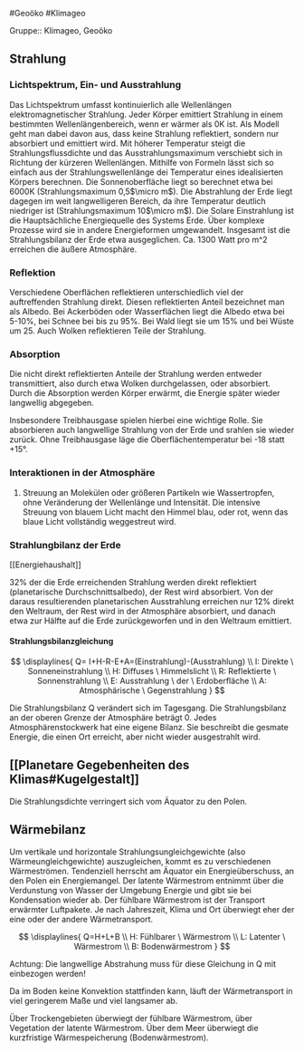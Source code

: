 #Geoöko #Klimageo

Gruppe:: Klimageo, Geoöko

## Strahlung

### Lichtspektrum, Ein- und Ausstrahlung

Das Lichtspektrum umfasst kontinuierlich alle Wellenlängen elektromagnetischer Strahlung. 
Jeder Körper emittiert Strahlung in einem bestimmten Wellenlängenbereich, wenn er wärmer als 0K ist. Als Modell geht man dabei davon aus, dass keine Strahlung reflektiert, sondern nur absorbiert und emittiert wird. Mit höherer Temperatur steigt die Strahlungsflussdichte und das Ausstrahlungsmaximum verschiebt sich in Richtung der kürzeren Wellenlängen. Mithilfe von Formeln lässt sich so einfach aus der Strahlungswellenlänge dei Temperatur eines idealisierten Körpers berechnen. 
Die Sonnenoberfläche liegt so berechnet etwa bei 6000K (Strahlungsmaximum 0,5$\micro m$).
Die Abstrahlung der Erde liegt dagegen im weit langwelligeren Bereich, da ihre Temperatur deutlich niedriger ist (Strahlungsmaximum 10$\micro m$).
Die Solare Einstrahlung ist die Hauptsächliche Energiequelle des Systems Erde. Über komplexe Prozesse wird sie in andere Energieformen umgewandelt. 
Insgesamt ist die Strahlungsbilanz der Erde etwa ausgeglichen. Ca. 1300 Watt pro m^2 erreichen die äußere Atmosphäre. 

### Reflektion

Verschiedene Oberflächen reflektieren unterschiedlich viel der auftreffenden Strahlung direkt. Diesen reflektierten Anteil bezeichnet man als Albedo. Bei Ackerböden oder Wasserflächen liegt die Albedo etwa bei 5-10%, bei Schnee bei bis zu 95%. Bei Wald liegt sie um 15% und bei Wüste um 25. Auch Wolken reflektieren Teile der Strahlung.

### Absorption

Die nicht direkt reflektierten Anteile der Strahlung werden entweder transmittiert, also durch etwa Wolken durchgelassen, oder absorbiert. Durch die Absorption werden Körper erwärmt, die Energie später wieder langwellig abgegeben. 

Insbesondere Treibhausgase spielen hierbei eine wichtige Rolle. Sie absorbieren auch langwellige Strahlung von der Erde und srahlen sie wieder zurück. Ohne Treibhausgase läge die Oberflächentemperatur bei -18 statt +15°.

### Interaktionen in der Atmosphäre

1. Streuung an Molekülen oder größeren Partikeln wie Wassertropfen, ohne Veränderung der Wellenlänge und Intensität. Die intensive Streuung von blauem Licht macht den Himmel blau, oder rot, wenn das blaue Licht vollständig weggestreut wird.

### Strahlungbilanz der Erde

[[Energiehaushalt]]

32% der die Erde erreichenden Strahlung werden direkt reflektiert (planetarische Durchschnittsalbedo), der Rest wird absorbiert. Von der daraus resultierenden planetarischen Ausstrahlung erreichen nur 12% direkt den Weltraum, der Rest wird in der Atmosphäre absorbiert, und danach etwa zur Hälfte  auf die Erde zurückgeworfen und in den Weltraum emittiert.

#### Strahlungsbilanzgleichung

$$
\displaylines{
Q= I+H-R-E+A=(Einstrahlung)-(Ausstrahlung) \\
I: Direkte \ Sonneneinstrahlung \\
H: Diffuses \ Himmelslicht \\
R: Reflektierte \ Sonnenstrahlung \\
E: Ausstrahlung \ der \ Erdoberfläche \\
A: Atmosphärische \ Gegenstrahlung
}
$$

Die Strahlungsbilanz Q verändert sich im Tagesgang. Die Strahlungsbilanz an der oberen Grenze der Atmosphäre beträgt 0. Jedes Atmosphärenstockwerk hat eine eigene Bilanz. Sie beschreibt die gesmate Energie, die einen Ort erreicht, aber nicht wieder ausgestrahlt wird.

## [[Planetare Gegebenheiten des Klimas#Kugelgestalt]]

Die Strahlungsdichte verringert sich vom Äquator zu den Polen.

## Wärmebilanz

Um vertikale und horizontale Strahlungsungleichgewichte (also Wärmeungleichgewichte) auszugleichen, kommt es zu verschiedenen Wärmeströmen. Tendenziell herrscht am Äquator ein Energieüberschuss, an den Polen ein Energiemangel. Der latente Wärmestrom entnimmt über die Verdunstung von Wasser der Umgebung Energie und gibt sie bei Kondensation wieder ab. Der fühlbare Wärmestrom ist der Transport erwärmter Luftpakete. Je nach Jahreszeit, Klima und Ort überwiegt eher der eine oder der andere Wärmetransport.

$$
\displaylines{
Q=H+L+B \\
H: Fühlbarer \ Wärmestrom \\
L: Latenter \ Wärmestrom \\
B: Bodenwärmestrom
}
$$

Achtung: Die langwellige Abstrahung muss für diese Gleichung in Q mit einbezogen werden!

Da im Boden keine Konvektion stattfinden kann, läuft der Wärmetransport in viel geringerem Maße und viel langsamer ab.

Über Trockengebieten überwiegt der fühlbare Wärmestrom, über Vegetation der latente Wärmestrom. Über dem Meer überwiegt die kurzfristige Wärmespeicherung (Bodenwärmestrom).

